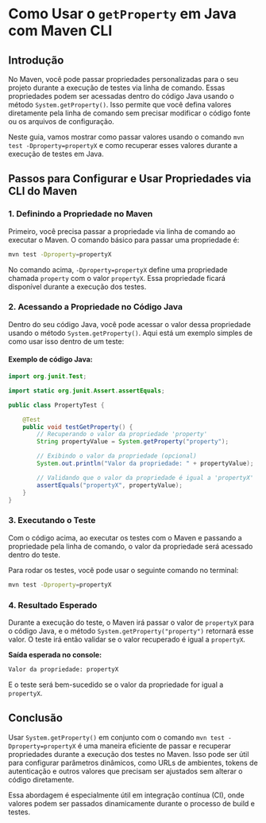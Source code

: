 
# Como Usar o `getProperty` em Java com Maven CLI

## Introdução

No Maven, você pode passar propriedades personalizadas para o seu projeto durante a execução de testes via linha de comando. Essas propriedades podem ser acessadas dentro do código Java usando o método `System.getProperty()`. Isso permite que você defina valores diretamente pela linha de comando sem precisar modificar o código fonte ou os arquivos de configuração.

Neste guia, vamos mostrar como passar valores usando o comando `mvn test -Dproperty=propertyX` e como recuperar esses valores durante a execução de testes em Java.

## Passos para Configurar e Usar Propriedades via CLI do Maven

### 1. Definindo a Propriedade no Maven

Primeiro, você precisa passar a propriedade via linha de comando ao executar o Maven. O comando básico para passar uma propriedade é:

```bash
mvn test -Dproperty=propertyX
```

No comando acima, `-Dproperty=propertyX` define uma propriedade chamada `property` com o valor `propertyX`. Essa propriedade ficará disponível durante a execução dos testes.

### 2. Acessando a Propriedade no Código Java

Dentro do seu código Java, você pode acessar o valor dessa propriedade usando o método `System.getProperty()`. Aqui está um exemplo simples de como usar isso dentro de um teste:

#### Exemplo de código Java:

```java
import org.junit.Test;

import static org.junit.Assert.assertEquals;

public class PropertyTest {

    @Test
    public void testGetProperty() {
        // Recuperando o valor da propriedade 'property'
        String propertyValue = System.getProperty("property");

        // Exibindo o valor da propriedade (opcional)
        System.out.println("Valor da propriedade: " + propertyValue);

        // Validando que o valor da propriedade é igual a 'propertyX'
        assertEquals("propertyX", propertyValue);
    }
}
```

### 3. Executando o Teste

Com o código acima, ao executar os testes com o Maven e passando a propriedade pela linha de comando, o valor da propriedade será acessado dentro do teste.

Para rodar os testes, você pode usar o seguinte comando no terminal:

```bash
mvn test -Dproperty=propertyX
```

### 4. Resultado Esperado

Durante a execução do teste, o Maven irá passar o valor de `propertyX` para o código Java, e o método `System.getProperty("property")` retornará esse valor. O teste irá então validar se o valor recuperado é igual a `propertyX`.

**Saída esperada no console:**

```bash
Valor da propriedade: propertyX
```

E o teste será bem-sucedido se o valor da propriedade for igual a `propertyX`.

## Conclusão

Usar `System.getProperty()` em conjunto com o comando `mvn test -Dproperty=propertyX` é uma maneira eficiente de passar e recuperar propriedades durante a execução dos testes no Maven. Isso pode ser útil para configurar parâmetros dinâmicos, como URLs de ambientes, tokens de autenticação e outros valores que precisam ser ajustados sem alterar o código diretamente.

Essa abordagem é especialmente útil em integração contínua (CI), onde valores podem ser passados dinamicamente durante o processo de build e testes.